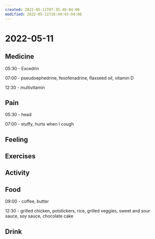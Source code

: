 ```yaml
---
created: 2022-05-11T07:35:48-04:00
modified: 2022-05-11T18:49:43-04:00
---
```


# 2022-05-11

## Medicine

05:30 - Excedrin

07:00 - pseudoephedrine, fexofenadrine, flaxseed oil, vitamin D

12:30 - multivitamin


## Pain

05:30 - head

07:00 - stuffy, hurts when I cough


## Feeling


## Exercises


## Activity


## Food

09:00 - coffee, butter

12:30 - grilled chicken, potstickers, rice, grilled veggies, sweet and sour sauce, soy sauce, chocolate cake


## Drink

